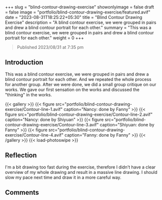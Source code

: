 +++
slug = "blind-contour-drawing-exercise"
showonlyimage = false
draft = false
image = "portfolio/blind-contour-drawing-exercise/featured.avif"
date = "2023-08-31T18:25:22+05:30"
title = "Blind Contour Drawing Exercise"
description = "A blind contour exercise, we were grouped in pairs and drew a blind contour portrait for each other."
summary = "This was a blind contour exercise, we were grouped in pairs and drew a blind contour portrait for each other."
weight = 0
+++

> Published 2023/08/31 at 7:35 pm

## Introduction

This was a blind contour exercise, we were grouped in pairs and drew a blind contour portrait for each other. And we repeated the whole process for another group. After we were done, we did a small group critique on our works. We gave our first sensation on the works and discussed the "thinking" in the works.

{{< gallery >}}
  {{< figure src="portfolio/blind-contour-drawing-exercise/Contour-line-1.avif" caption="Nancy: done by Fanny" >}}
  {{< figure src="portfolio/blind-contour-drawing-exercise/Contour-line-2.avif" caption="Nancy: done by Shiyuan" >}}
  {{< figure src="portfolio/blind-contour-drawing-exercise/Contour-line-3.avif" caption="Shiyuan: done by Fanny" >}}
  {{< figure src="portfolio/blind-contour-drawing-exercise/Contour-line-4.avif" caption="Fanny: done by Fanny" >}}
{{< /gallery >}}
{{< load-photoswipe >}}

## Reflection

I'm a bit drawing too fast during the exercise, therefore I didn't have a clear overview of my whole drawing and result in a massive line drawing. I should slow my pace next time and draw it in a more careful way.

## Comments

<div id="artalk"></div>
<script>
Artalk.init({
  el:        '#artalk',
  pageKey:   '',
  pageTitle: '',
  server:    'https://artalk.jamesflare.com',
  site:      'NancyFlare',
})
</script>